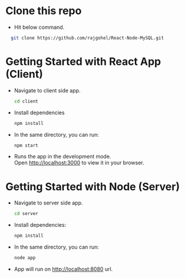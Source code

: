 # Clone this repo

- Hit below command.

```bash
  git clone https://github.com/rajgohel/React-Node-MySQL.git
```

# Getting Started with React App (Client)

- Navigate to client side app.

  ```bash
  cd client
  ```

- Install dependencies
  ```bash
  npm install
  ```
- In the same directory, you can run:

  ```bash
  npm start
  ```

- Runs the app in the development mode.\
  Open [http://localhost:3000](http://localhost:3000) to view it in your browser.

# Getting Started with Node (Server)

- Navigate to server side app.
  ```bash
  cd server
  ```
- Install dependencies:
  ```bash
  npm install
  ```
- In the same directory, you can run:

  ```bash
  node app
  ```

- App will run on [http://localhost:8080](http://localhost:8080) url.
